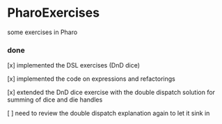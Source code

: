 # PharoExercises
some exercises in Pharo

### done
[x] implemented the DSL exercises (DnD dice)

[x] implemented the code on expressions and refactorings

[x] extended the DnD dice exercise with the double dispatch solution for summing of dice and die handles

[ ] need to review the double dispatch explanation again to let it sink in
